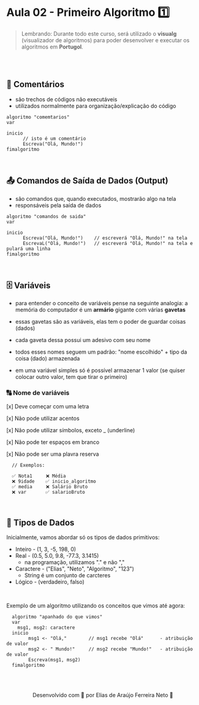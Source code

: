 # Aula 02 - Primeiro Algoritmo 1️⃣

> Lembrando: Durante todo este curso, será utilizado o **visualg** (visualizador de algoritmos) para poder desenvolver e executar os algoritmos em **Portugol**.

<br>

<br>

## 💬 **Comentários**

- são trechos de códigos não executáveis
- utilizados normalmente para organização/explicação do código

````
algoritmo "comemtarios" 
var

inicio
      // isto é um comentário
      Escreva("Olá, Mundo!")
fimalgoritmo
````

<br>

## 📤 **Comandos de Saída de Dados (Output)**

- são comandos que, quando executados, mostrarão algo na tela
- responsáveis pela saída de dados

````
algoritmo "comandos de saida"
var

inicio
      Escreva("Olá, Mundo!")    // escreverá "Olá, Mundo!" na tela
      EscrevaL("Olá, Mundo!")   // escreverá "Olá, Mundo!" na tela e pulará uma linha
fimalgoritmo
````

<br>

## 🗄 **Variáveis**

- para entender o conceito de variáveis pense na seguinte analogia:
a memória do computador é um **armário** gigante com várias **gavetas**

- essas gavetas são as variáveis, elas tem o poder de guardar coisas (dados)

- cada gaveta dessa possui um adesivo com seu nome

- todos esses nomes seguem um padrão: "nome escolhido" + tipo da coisa (dado) armazenada

- em uma variável simples só é possível armazenar 1 valor (se quiser colocar outro valor, tem que tirar o primeiro)

### 🔠 **Nome de variáveis**

[x] Deve começar com uma letra

[x] Não pode utilizar acentos

[x] Não pode utilizar símbolos, exceto _ (underline)

[x] Não pode ter espaços em branco

[x] Não pode ser uma plavra reserva

````
  // Exemplos:
  
  ✅ Nota1     ❌ Média
  ❌ 9idade    ✅ inicio_algoritmo
  ✅ media     ❌ Salário Bruto
  ❌ var       ✅ salarioBruto 
````

<br>

## 🎲 **Tipos de Dados**

Inicialmente, vamos abordar só os tipos de dados primitivos:

- Inteiro - (1, 3, -5, 198, 0)
- Real - (0.5, 5.0, 9.8, -77.3, 3.1415)
  - na programação, utilizamos "." e não ","
- Caractere - ("Elias", "Neto", "Algoritmo", "123") 
  - String é um conjunto de carcteres
- Lógico - (verdadeiro, falso)

<br>

Exemplo de um algoritmo utilizando os conceitos que vimos até agora:
````
  algoritmo "apanhado do que vimos"
  var
    msg1, msg2: caractere
  inicio
        msg1 <- "Olá,"        // msg1 recebe "Olá"      - atribuição de valor
        msg2 <- " Mundo!"     // msg2 recebe "Mundo!"   - atribuição de valor
        Escreva(msg1, msg2) 
  fimalgoritmo
````

<br><br>

<p align="center"> Desenvolvido com 💙 por Elias de Araújo Ferreira Neto 👋 <p>